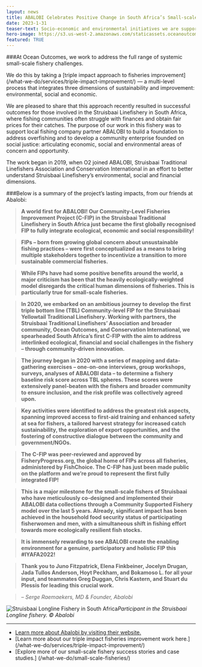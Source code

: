 ```yaml
---
layout: news
title: ABALOBI Celebrates Positive Change in South Africa’s Small-scale Fisheries
date: 2023-1-31
teaser-text: Socio-economic and environmental initiatives we are supporting in South Africa are producing positive outcomes for small-scale fishers involved in the Struisbaai Yellowtail Traditional Linefishery.
hero-image: https://s3.us-west-2.amazonaws.com/staticassets.oceanoutcomes.org/hero+photos/abalobi1100hero.png
featured: TRUE
---
```


###At Ocean Outcomes, we work to address the full range of systemic small-scale fishery challenges.

We do this by taking a [triple impact approach to fisheries improvement] (/what-we-do/services/triple-impact-improvement/) — a multi-level process that integrates three dimensions of sustainability and improvement: environmental, social and economic. 

We are pleased to share that this approach recently resulted in successful outcomes for those involved in the Struisbaai Linefishery in South Africa, where fishing communities often struggle with finances and obtain fair prices for their catches. The purpose of our work in this fishery was to support local fishing company partner ABALOBI to build a foundation to address overfishing and to develop a community enterprise founded on social justice: articulating economic, social and environmental areas of concern and opportunity. 

The work began in 2019, when O2 joined ABALOBI, Struisbaai Traditional Linefishers Association and Conservation International in an effort to better understand Struisbaai Linefishery’s environmental, social and financial dimensions.

###Below is a summary of the project’s lasting impacts, from our friends at Abalobi:

> **A world first for ABALOBI! Our Community-Level Fisheries Improvement Project (C-FIP) in the Struisbaai Traditional Linefishery in South Africa just became the first globally recognised FIP to fully integrate ecological, economic and social responsibility!**  
 
> **FIPs – born from growing global concern about unsustainable fishing practices – were first conceptualized as a means to bring multiple stakeholders together to incentivize a transition to more sustainable commercial fisheries.**  

> **While FIPs have had some positive benefits around the world, a major criticism has been that the heavily ecologically-weighted model disregards the critical human dimensions of fisheries. This is particularly true for small-scale fisheries.**  

> **In 2020, we embarked on an ambitious journey to develop the first triple bottom line (TBL) Community-level FIP for the Struisbaai Yellowtail Traditional Linefishery. Working with partners, the Struisbaai Traditional Linefishers’ Association and broader community, Ocean Outcomes, and Conservation International, we spearheaded South Africa’s first C-FIP with the aim to address interlinked ecological, financial and social challenges in the fishery – through community-driven innovation.**  

> **The journey began in 2020 with a series of mapping and data-gathering exercises – one-on-one interviews, group workshops, surveys, analyses of ABALOBI data – to determine a fishery baseline risk score across TBL spheres. These scores were extensively panel-beaten with the fishers and broader community to ensure inclusion, and the risk profile was collectively agreed upon.**  

> **Key activities were identified to address the greatest risk aspects, spanning improved access to first-aid training and enhanced safety at sea for fishers, a tailored harvest strategy for increased catch sustainability, the exploration of export opportunities, and the fostering of constructive dialogue between the community and government/NGOs.**  

> **The C-FIP was peer-reviewed and approved by FisheryProgress.org, the global home of FIPs across all fisheries, administered by FishChoice. The C-FIP has just been made public on the platform and we’re proud to represent the first fully integrated FIP!**  

> **This is a major milestone for the small-scale fishers of Struisbaai who have meticulously co-designed and implemented their ABALOBI data collections through a Community Supported Fishery model over the last 5 years. Already, significant impact has been achieved in the household food security status of participating fisherwomen and men, with a simultaneous shift in fishing effort towards more ecologically resilient fish stocks.**  

> **It is immensely rewarding to see ABALOBI create the enabling environment for a genuine, participatory and holistic FIP this #IYAFA2022!**  

> **Thank you to Juno Fitzpatrick, Elena Finkbeiner, Jocelyn Drugan, Jada Tullos Anderson, Hoyt Peckham, and Bokamoso L. for all your input, and teammates Greg Duggan, Chris Kastern, and Stuart du Plessis for leading this crucial work.**  

> *– Serge Raemaekers, MD & Founder, Abalobi*  

![Struisbaai Longline Fishery in South Africa](https://s3.us-west-2.amazonaws.com/staticassets.oceanoutcomes.org/hero+photos/Abalobi-Struisbaai_image100.png)*Participant in the Struisbaai Longline fishery. © Abalobi*

----

* <a href="https://abalobi.org" target="_blank">Learn more about Abalobi by visiting their website.</a>
* [Learn more about our triple impact fisheries improvement work here.] (/what-we-do/services/triple-impact-improvement/)
* [Explore more of our small-scale fishery success stories and case studies.] (/what-we-do/small-scale-fisheries/)
